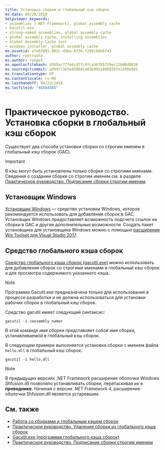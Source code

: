 ```yaml
---
title: Установка сборки в глобальный кэш сборок
ms.date: 09/20/2018
helpviewer_keywords:
- assemblies [.NET Framework], global assembly cache
- Gacutil.exe
- strong-named assemblies, global assembly cache
- global assembly cache, installing assemblies
- Global Assembly Cache tool
- windows installer, global assembly cache
ms.assetid: a7e6f091-d02c-49ba-b736-7295cb0eb743
author: rpetrusha
ms.author: ronpet
ms.openlocfilehash: d365ac77fe6cd7fc4fca36705729ec12b06d6830
ms.sourcegitcommit: ad99773e5e45068ce03b99518008397e1299e0d1
ms.translationtype: HT
ms.contentlocale: ru-RU
ms.lasthandoff: 09/23/2018
ms.locfileid: "46584585"
---
```

# <a name="how-to-install-an-assembly-into-the-global-assembly-cache"></a>Практическое руководство. Установка сборки в глобальный кэш сборок

Существует два способа установки сборки со строгим именем в глобальный кэш сборок (GAC).

> [!IMPORTANT]
> В кэш могут быть установлены только сборки со строгими именами. Сведения о создании сборки со строгим именем см. в разделе [Практическое руководство. Подписание сборки строгим именем](how-to-sign-an-assembly-with-a-strong-name.md).

## <a name="windows-installer"></a>Установщик Windows

[Установщик Windows](/windows/desktop/Msi/installation-of-assemblies-to-the-global-assembly-cache) — средство установки Windows, которое рекомендуется использовать для добавления сборок в GAC. Установщик Windows предоставляет возможность подсчета ссылок на сборки в GAC и другие дополнительные возможности. Создать пакет установщика для установщика Windows можно с помощью [расширения Wix Toolset для Visual Studio 2017](https://marketplace.visualstudio.com/items?itemName=RobMensching.WixToolsetVisualStudio2017Extension).

## <a name="global-assembly-cache-tool"></a>Средство глобального кэша сборок

[Средство глобального кэша сборок (gacutil.exe)](../tools/gacutil-exe-gac-tool.md) можно использовать для добавления сборок со строгими именами в глобальный кэш сборок и для просмотра содержимого указанного кэша.

   > [!NOTE]
   > Программа Gacutil.exe предназначена только для использования в процессе разработки и не должна использоваться для установки рабочих сборок в глобальный кэш сборок.

Средство gacutil имеет следующий синтаксис:

```shell
gacutil -i <assembly name>
```

В этой команде *имя сборки* представляет собой имя сборки, устанавливаемой в глобальный кэш сборок.

В следующем примере выполняется установка сборки с именем файла `hello.dll` в глобальный кэш сборок.

```shell
gacutil -i hello.dll
```

> [!NOTE]
> В предыдущих версиях .NET Framework расширение оболочки Windows Shfusion.dll позволяло устанавливать сборки, перетаскивая их в **проводнике**. Начиная с версии .NET Framework 4, расширение оболочки Shfusion.dll является устаревшим.

## <a name="see-also"></a>См. также

- [Работа со сборками и глобальным кэшем сборок](working-with-assemblies-and-the-gac.md)
- [Практическое руководство. Удаление сборки из глобального кэша сборок](how-to-remove-an-assembly-from-the-gac.md)
- [Gacutil.exe (программа глобального кэша сборок)](../tools/gacutil-exe-gac-tool.md)
- [Практическое руководство. Подписание сборки строгим именем](how-to-sign-an-assembly-with-a-strong-name.md)